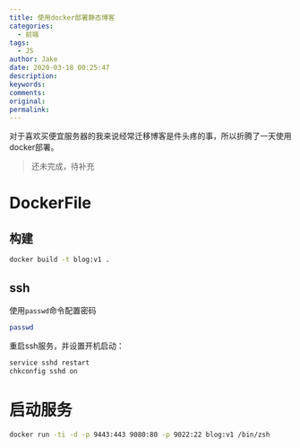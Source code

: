 ```yaml
---
title: 使用docker部署静态博客
categories:
  - 前端
tags:
  - JS
author: Jake
date: 2020-03-18 00:25:47
description:
keywords:
comments:
original:
permalink:
---
```


对于喜欢买便宜服务器的我来说经常迁移博客是件头疼的事，所以折腾了一天使用docker部署。

> 还未完成，待补充

<!--more-->

# DockerFile

## 构建

```zsh
docker build -t blog:v1 .
```

## ssh

使用`passwd`命令配置密码

```zsh
passwd
```

重启ssh服务，并设置开机启动：

```zsh
service sshd restart
chkconfig sshd on
```

# 启动服务

```zsh
docker run -ti -d -p 9443:443 9080:80 -p 9022:22 blog:v1 /bin/zsh
```
